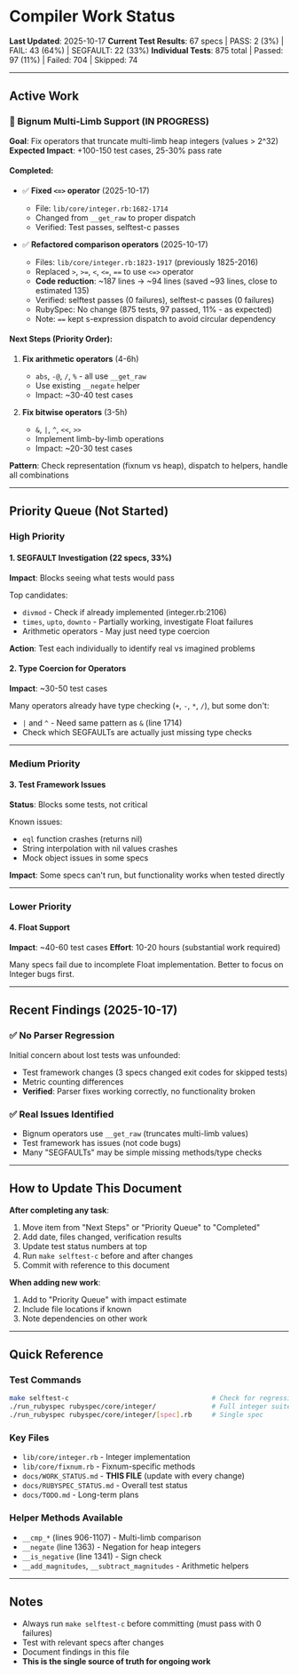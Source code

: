 # Compiler Work Status

**Last Updated**: 2025-10-17
**Current Test Results**: 67 specs | PASS: 2 (3%) | FAIL: 43 (64%) | SEGFAULT: 22 (33%)
**Individual Tests**: 875 total | Passed: 97 (11%) | Failed: 704 | Skipped: 74

---

## Active Work

### 🔧 Bignum Multi-Limb Support (IN PROGRESS)
**Goal**: Fix operators that truncate multi-limb heap integers (values > 2^32)
**Expected Impact**: +100-150 test cases, 25-30% pass rate

#### Completed:
- ✅ **Fixed `<=>` operator** (2025-10-17)
  - File: `lib/core/integer.rb:1682-1714`
  - Changed from `__get_raw` to proper dispatch
  - Verified: Test passes, selftest-c passes

- ✅ **Refactored comparison operators** (2025-10-17)
  - Files: `lib/core/integer.rb:1823-1917` (previously 1825-2016)
  - Replaced `>`, `>=`, `<`, `<=`, `==` to use `<=>` operator
  - **Code reduction**: ~187 lines → ~94 lines (saved ~93 lines, close to estimated 135)
  - Verified: selftest passes (0 failures), selftest-c passes (0 failures)
  - RubySpec: No change (875 tests, 97 passed, 11% - as expected)
  - Note: `==` kept s-expression dispatch to avoid circular dependency

#### Next Steps (Priority Order):
1. **Fix arithmetic operators** (4-6h)
   - `abs`, `-@`, `/`, `%` - all use `__get_raw`
   - Use existing `__negate` helper
   - Impact: ~30-40 test cases

2. **Fix bitwise operators** (3-5h)
   - `&`, `|`, `^`, `<<`, `>>`
   - Implement limb-by-limb operations
   - Impact: ~20-30 test cases

**Pattern**: Check representation (fixnum vs heap), dispatch to helpers, handle all combinations

---

## Priority Queue (Not Started)

### High Priority

#### 1. SEGFAULT Investigation (22 specs, 33%)
**Impact**: Blocks seeing what tests would pass

Top candidates:
- `divmod` - Check if already implemented (integer.rb:2106)
- `times`, `upto`, `downto` - Partially working, investigate Float failures
- Arithmetic operators - May just need type coercion

**Action**: Test each individually to identify real vs imagined problems

#### 2. Type Coercion for Operators
**Impact**: ~30-50 test cases

Many operators already have type checking (`+`, `-`, `*`, `/`), but some don't:
- `|` and `^` - Need same pattern as `&` (line 1714)
- Check which SEGFAULTs are actually just missing type checks

---

### Medium Priority

#### 3. Test Framework Issues
**Status**: Blocks some tests, not critical

Known issues:
- `eql` function crashes (returns nil)
- String interpolation with nil values crashes
- Mock object issues in some specs

**Impact**: Some specs can't run, but functionality works when tested directly

---

### Lower Priority

#### 4. Float Support
**Impact**: ~40-60 test cases
**Effort**: 10-20 hours (substantial work required)

Many specs fail due to incomplete Float implementation. Better to focus on Integer bugs first.

---

## Recent Findings (2025-10-17)

### ✅ No Parser Regression
Initial concern about lost tests was unfounded:
- Test framework changes (3 specs changed exit codes for skipped tests)
- Metric counting differences
- **Verified**: Parser fixes working correctly, no functionality broken

### ✅ Real Issues Identified
- Bignum operators use `__get_raw` (truncates multi-limb values)
- Test framework has issues (not code bugs)
- Many "SEGFAULTs" may be simple missing methods/type checks

---

## How to Update This Document

**After completing any task**:
1. Move item from "Next Steps" or "Priority Queue" to "Completed"
2. Add date, files changed, verification results
3. Update test status numbers at top
4. Run `make selftest-c` before and after changes
5. Commit with reference to this document

**When adding new work**:
1. Add to "Priority Queue" with impact estimate
2. Include file locations if known
3. Note dependencies on other work

---

## Quick Reference

### Test Commands
```bash
make selftest-c                                    # Check for regressions
./run_rubyspec rubyspec/core/integer/              # Full integer suite
./run_rubyspec rubyspec/core/integer/[spec].rb     # Single spec
```

### Key Files
- `lib/core/integer.rb` - Integer implementation
- `lib/core/fixnum.rb` - Fixnum-specific methods
- `docs/WORK_STATUS.md` - **THIS FILE** (update with every change)
- `docs/RUBYSPEC_STATUS.md` - Overall test status
- `docs/TODO.md` - Long-term plans

### Helper Methods Available
- `__cmp_*` (lines 906-1107) - Multi-limb comparison
- `__negate` (line 1363) - Negation for heap integers
- `__is_negative` (line 1341) - Sign check
- `__add_magnitudes`, `__subtract_magnitudes` - Arithmetic helpers

---

## Notes

- Always run `make selftest-c` before committing (must pass with 0 failures)
- Test with relevant specs after changes
- Document findings in this file
- **This is the single source of truth for ongoing work**
